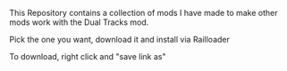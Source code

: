 This Repository contains a collection of mods I have made to make other mods work with the Dual Tracks mod.

Pick the one you want, download it and install via Railloader

To download, right click and "save link as"
